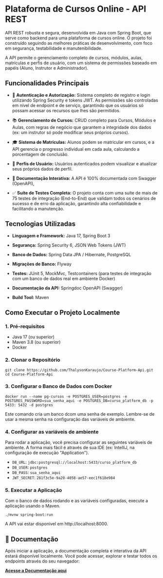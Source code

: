# Plataforma de Cursos Online - API REST
API REST robusta e segura, desenvolvida em Java com Spring Boot, que serve como backend para uma plataforma de cursos online. O projeto foi construído seguindo as melhores práticas de desenvolvimento, com foco em segurança, testabilidade e manutenibilidade.

A API permite o gerenciamento completo de cursos, módulos, aulas, matrículas e perfis de usuário, com um sistema de permissões baseado em papéis (Aluno, Instrutor e Administrador).

## Funcionalidades Principais

* 🔐 **Autenticação e Autorização:** Sistema completo de registro e login utilizando Spring Security e tokens JWT. As permissões são controladas em nível de endpoint e de serviço, garantindo que os usuários só possam acessar os recursos que lhes são permitidos.

* 📚 **Gerenciamento de Cursos:** CRUD completo para Cursos, Módulos e Aulas, com regras de negócio que garantem a integridade dos dados (ex: um instrutor só pode modificar seus próprios cursos).

* 🎓 **Sistema de Matrículas:** Alunos podem se matricular em cursos, e a API gerencia o progresso individual em cada aula, calculando a porcentagem de conclusão.

* 👤 **Perfis de Usuário:** Usuários autenticados podem visualizar e atualizar seus próprios dados de perfil.

* 📄 **Documentação Interativa:** A API é 100% documentada com Swagger (OpenAPI), 

* ✅ **Suíte de Testes Completa:** O projeto conta com uma suíte de mais de 75 testes de integração (End-to-End) que validam todos os cenários de sucesso e de erro da aplicação, garantindo alta confiabilidade e facilitando a manutenção.

## Tecnologias Utilizadas

* **Linguagem e Framework:** Java 17, Spring Boot 3

* **Segurança:** Spring Security 6, JSON Web Tokens (JWT)

* **Banco de Dados:** Spring Data JPA / Hibernate, PostgreSQL

* **Migrações de Banco:** Flyway

* **Testes:** JUnit 5, MockMvc, Testcontainers (para testes de integração com um banco de dados real em ambiente Docker)

* **Documentação da API:** Springdoc OpenAPI (Swagger)

* **Build Tool:** Maven

## Como Executar o Projeto Localmente

### 1. Pré-requisitos
* Java 17 (ou superior)
* Maven 3.8 (ou superior)
* Docker

### 2. Clonar o Repositório

````
git clone https://github.com/ThalysonKaraujo/Course-Platform-Api.git
cd Course-Platform-Api
````

### 3. Configurar o Banco de Dados com Docker

````
docker run --name pg-cursos -e POSTGRES_USER=postgres -e POSTGRES_PASSWORD=sua_senha_aqui -e POSTGRES_DB=curso_platform_db -p 5433: 5432 -d postgres
````
Este comando cria um banco dcom uma senha de exemplo. Lembre-se de usar a mesma senha na configuração das variáveis de ambiente.

### 4. Configurar as variáveis de ambiente
Para rodar a aplicação, você precisa configurar as seguintes variáveis de ambiente. A forma mais fácil é através de sua IDE (ex: IntelliJ, na configuração de execução "Application").

* `DB_URL`: `jdbc:postgresql://localhost:5433/curso_platform_db`
* `DB_USER`: `postgres`
* `DB_PASS`: `sua_senha_aqui`
* `JWT_SECRET`: `281f3c5e-9a20-4058-ae57-eec1f618e984`

### 5. Executar a Aplicação
Com o banco de dados rodando e as variáveis configuradas, execute a aplicação usando o Maven.
``````
./mvnw spring-boot:run
``````
A API vai estar disponivel em http://localhost:8000.

## 📄 Documentação

Após iniciar a aplicação, a documentação completa e interativa da API estará disponível localmente. Você pode acessar, explorar e testar todos os endpoints através do seu navegador:

**[Acesse a Documentação aqui](http://localhost:8000/swagger-ui.html)**





